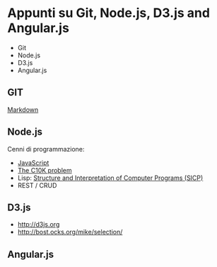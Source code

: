 Appunti su Git, Node.js, D3.js and Angular.js
=============================================

- Git
- Node.js
- D3.js
- Angular.js

## GIT
[Markdown](http://en.wikipedia.org/wiki/Markdown)

## Node.js
Cenni di programmazione:
 - [JavaScript](http://en.wikipedia.org/wiki/JavaScript)
 - [The C10K problem](http://en.wikipedia.org/wiki/C10k_problem)
 - Lisp: [Structure and Interpretation of Computer Programs (SICP)](http://mitpress.mit.edu/books/structure-and-interpretation-computer-programs)
 - REST / CRUD

## D3.js
- http://d3js.org
- http://bost.ocks.org/mike/selection/

## Angular.js

